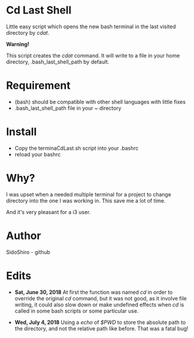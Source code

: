 # Cd Last Shell

Little easy script which opens the new bash terminal in the last visited
directory by *cdat*.

**Warning!**

This script creates the *cdat* command. It will write to a file in your home
directory, .bash_last_shell_path by default.


# Requirement

  * (bash) should be compatible with other shell languages with little fixes
  * .bash_last_shell_path file in your ~ directory

# Install

  * Copy the terminaCdLast.sh script into your .bashrc
  * reload your bashrc

# Why?

  I was upset when a needed multiple terminal for a project to change directory
  into the one I was working in. This save me a lot of time.

  And it's very pleasant for a i3 user.

# Author

  SidoShiro - github

# Edits


* **Sat, June 30, 2018**
  At first the function was named *cd* in order to override the original *cd*
  command, but it was not good, as it involve file writing, it could also slow
  down or make undefined effects when *cd* is called in some bash scripts or
  some particular use.

* **Wed, July 4, 2018**
  Using a *echo* of *$PWD* to store the absolute path to the directory, and not
  the relative path like before. That was a fatal bug!

